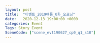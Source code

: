 ```yaml
---
layout: post
title:  "이벤트_2019여름_0화_오프닝"
date:   2020-12-13 19:00:00 +0000
categories: Event
Tags: Story Event
SceneCode: ["scene_evt190627_cp0_q1_s10"]
---
```

